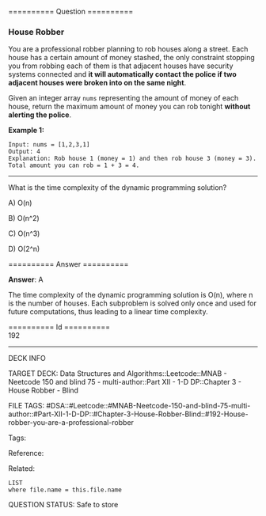 ========== Question ==========  

### House Robber

You are a professional robber planning to rob houses along a street. Each house has a certain amount of money stashed, the only constraint stopping you from robbing each of them is that adjacent houses have security systems connected and **it will automatically contact the police if two adjacent houses were broken into on the same night**.

Given an integer array `nums` representing the amount of money of each house, return the maximum amount of money you can rob tonight **without alerting the police**.

**Example 1:**

```
Input: nums = [1,2,3,1]
Output: 4
Explanation: Rob house 1 (money = 1) and then rob house 3 (money = 3).
Total amount you can rob = 1 + 3 = 4.
```

---

What is the time complexity of the dynamic programming solution?

A) O(n)

B) O(n^2)

C) O(n^3)

D) O(2^n)  

========== Answer ==========  

**Answer**: A

The time complexity of the dynamic programming solution is O(n), where n is the number of houses. Each subproblem is solved only once and used for future computations, thus leading to a linear time complexity.

========== Id ==========  
192

---

DECK INFO

TARGET DECK: Data Structures and Algorithms::Leetcode::MNAB - Neetcode 150 and blind 75 - multi-author::Part XII - 1-D DP::Chapter 3 - House Robber - Blind

FILE TAGS: #DSA::#Leetcode::#MNAB-Neetcode-150-and-blind-75-multi-author::#Part-XII-1-D-DP::#Chapter-3-House-Robber-Blind::#192-House-robber-you-are-a-professional-robber

Tags:

Reference:

Related:

```dataview
LIST
where file.name = this.file.name
```

QUESTION STATUS: Safe to store
